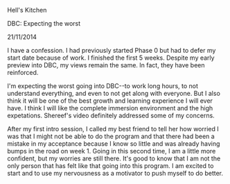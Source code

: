 Hell's Kitchen

DBC: Expecting the worst

21/11/2014

I have a confession. I had previously started Phase 0 but had to defer my start date because of work. I finished the first 5 weeks. Despite my early preview into DBC, my views remain the same. In fact, they have been reinforced.

I'm expecting the worst going into DBC--to work long hours, to not understand everything, and even to not get along with everyone. But I also think it will be one of the best growth and learning experience I will ever have. I think I will like the complete immersion environment and the high expetations. Shereef's video definitely addressed some of my concerns.

After my first intro session, I called my best friend to tell her how worried I was that I might not be able to do the program and that there had been a mistake in my acceptance because I know so little and was already having bumps in the road on week 1. Going in this second time, I am a little more confident, but my worries are still there. It's good to know that I am not the only person that has felt like that going into this program. I am excited to start and to use my nervousness as a motivator to push myself to do better.